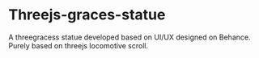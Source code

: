 # Threejs-graces-statue
A threegracess statue developed based on UI/UX designed on Behance. Purely based on threejs locomotive scroll.
